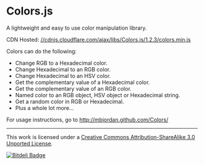 # Colors.js

A lightweight and easy to use color manipulation library.

CDN Hosted: [//cdnjs.cloudflare.com/ajax/libs/Colors.js/1.2.3/colors.min.js](//cdnjs.cloudflare.com/ajax/libs/Colors.js/1.2.3/colors.min.js)

Colors can do the following:

* Change RGB to a Hexadecimal color.
* Change Hexadecimal to an RGB color.
* Change Hexadecimal to an HSV color.
* Get the complementary value of a Hexadecimal color.
* Get the complementary value of an RGB color.
* Named color to an RGB object, HSV object or Hexadecimal string.
* Get a random color in RGB or Hexadecimal.
* Plus a whole lot more... 

For usage instructions, go to http://mbjordan.github.com/Colors/

* * *

This work is licensed under a [Creative Commons Attribution-ShareAlike 3.0 Unported License][1].
 
 [1]: http://creativecommons.org/licenses/by-sa/3.0/


[![Bitdeli Badge](https://d2weczhvl823v0.cloudfront.net/mbjordan/colors/trend.png)](https://bitdeli.com/free "Bitdeli Badge")

